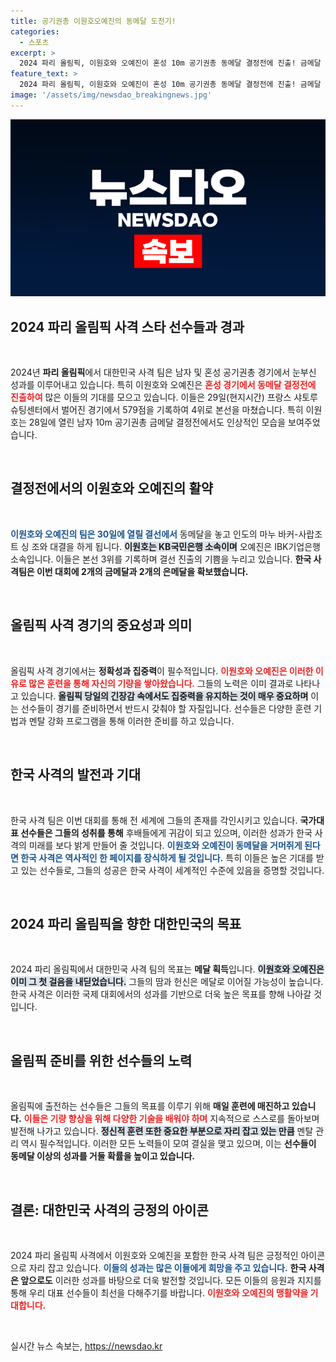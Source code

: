 ```yaml
---
title: 공기권총 이원호오예진의 동메달 도전기!
categories:
  - 스포츠
excerpt: >
  2024 파리 올림픽, 이원호와 오예진이 혼성 10m 공기권총 동메달 결정전에 진출! 금메달 획득 기대가 커지는 가운데, 이들의 마지막 경기는 어떻게 펼쳐질까? 클릭해서 확인하세요!
feature_text: >
  2024 파리 올림픽, 이원호와 오예진이 혼성 10m 공기권총 동메달 결정전에 진출! 금메달 획득 기대가 커지는 가운데, 이들의 마지막 경기는 어떻게 펼쳐질까? 클릭해서 확인하세요!
image: '/assets/img/newsdao_breakingnews.jpg'
---
```


<p><img src="/assets/img/newsdao_breakingnews.jpg" alt="ranknews 속보" /></p>

<h2 data-ke-size="size26">2024 파리 올림픽 사격 스타 선수들과 경과</h2>

<p data-ke-size="size16">&nbsp;</p>

<p>2024년 <b>파리 올림픽</b>에서 대한민국 사격 팀은 남자 및 혼성 공기권총 경기에서 눈부신 성과를 이루어내고 있습니다. 특히 이원호와 오예진은 <b><span style="color: #ee2323;">혼성 경기에서 동메달 결정전에 진출하여</span></b> 많은 이들의 기대를 모으고 있습니다. 이들은 29일(현지시간) 프랑스 샤토루 슈팅센터에서 벌어진 경기에서 579점을 기록하여 4위로 본선을 마쳤습니다. 특히 이원호는 28일에 열린 남자 10m 공기권총 금메달 결정전에서도 인상적인 모습을 보여주었습니다.</p>

<p data-ke-size="size16">&nbsp;</p>

<h2 data-ke-size="size26">결정전에서의 이원호와 오예진의 활약</h2>

<p data-ke-size="size16">&nbsp;</p>

<p><b><span style="color: #1a5490;">이원호와 오예진의 팀은 30일에 열릴 결선에서</span></b> 동메달을 놓고 인도의 마누 바커-사랍조트 싱 조와 대결을 하게 됩니다. <b><span style="background-color: #21538527;">이원호는 KB국민은행 소속이며</span></b> 오예진은 IBK기업은행 소속입니다. 이들은 본선 3위를 기록하며 결선 진출의 기쁨을 누리고 있습니다. <b>한국 사격팀은 이번 대회에 2개의 금메달과 2개의 은메달을 확보했습니다.</b></p>

<p data-ke-size="size16">&nbsp;</p>

<h2 data-ke-size="size26">올림픽 사격 경기의 중요성과 의미</h2>

<p data-ke-size="size16">&nbsp;</p>

<p>올림픽 사격 경기에서는 <b>정확성과 집중력</b>이 필수적입니다. <b><span style="color: #ee2323;">이원호와 오예진은 이러한 이유로 많은 훈련을 통해 자신의 기량을 쌓아왔습니다.</span></b> 그들의 노력은 이미 결과로 나타나고 있습니다. <b><span style="background-color: #21538527;">올림픽 당일의 긴장감 속에서도 집중력을 유지하는 것이 매우 중요하며</span></b> 이는 선수들이 경기를 준비하면서 반드시 갖춰야 할 자질입니다. 선수들은 다양한 훈련 기법과 멘탈 강화 프로그램을 통해 이러한 준비를 하고 있습니다.</p>

<p data-ke-size="size16">&nbsp;</p>

<h2 data-ke-size="size26">한국 사격의 발전과 기대</h2>

<p data-ke-size="size16">&nbsp;</p>

<p>한국 사격 팀은 이번 대회를 통해 전 세계에 그들의 존재를 각인시키고 있습니다. <b>국가대표 선수들은 그들의 성취를 통해</b> 후배들에게 귀감이 되고 있으며, 이러한 성과가 한국 사격의 미래를 보다 밝게 만들어 줄 것입니다. <b><span style="color: #1a5490;">이원호와 오예진이 동메달을 거머쥐게 된다면 한국 사격은 역사적인 한 페이지를 장식하게 될 것입니다.</span></b> 특히 이들은 높은 기대를 받고 있는 선수들로, 그들의 성공은 한국 사격이 세계적인 수준에 있음을 증명할 것입니다.</p>

<p data-ke-size="size16">&nbsp;</p>

<h2 data-ke-size="size26">2024 파리 올림픽을 향한 대한민국의 목표</h2>

<p data-ke-size="size16">&nbsp;</p>

<p>2024 파리 올림픽에서 대한민국 사격 팀의 목표는 <b>메달 획득</b>입니다. <b><span style="background-color: #21538527;">이원호와 오예진은 이미 그 첫 걸음을 내딛었습니다.</span></b> 그들의 땀과 헌신은 메달로 이어질 가능성이 높습니다. 한국 사격은 이러한 국제 대회에서의 성과를 기반으로 더욱 높은 목표를 향해 나아갈 것입니다.</p>

<p data-ke-size="size16">&nbsp;</p>

<h2 data-ke-size="size26">올림픽 준비를 위한 선수들의 노력</h2>

<p data-ke-size="size16">&nbsp;</p>

<p>올림픽에 출전하는 선수들은 그들의 목표를 이루기 위해 <b>매일 훈련에 매진하고 있습니다.</b> <b><span style="color: #ee2323;">이들은 기량 향상을 위해 다양한 기술을 배워야 하며</span></b> 지속적으로 스스로를 돌아보며 발전해 나가고 있습니다. <b><span style="background-color: #21538527;">정신적 훈련 또한 중요한 부분으로 자리 잡고 있는 만큼</span></b> 멘탈 관리 역시 필수적입니다. 이러한 모든 노력들이 모여 결실을 맺고 있으며, 이는 <b>선수들이 동메달 이상의 성과를 거둘 확률을 높이고 있습니다.</b></p>

<p data-ke-size="size16">&nbsp;</p>

<h2 data-ke-size="size26">결론: 대한민국 사격의 긍정의 아이콘</h2>

<p data-ke-size="size16">&nbsp;</p>

<p>2024 파리 올림픽 사격에서 이원호와 오예진을 포함한 한국 사격 팀은 긍정적인 아이콘으로 자리 잡고 있습니다. <b><span style="color: #1a5490;">이들의 성과는 많은 이들에게 희망을 주고 있습니다.</span></b> <b>한국 사격은 앞으로도</b> 이러한 성과를 바탕으로 더욱 발전할 것입니다. 모든 이들의 응원과 지지를 통해 우리 대표 선수들이 최선을 다해주기를 바랍니다. <b><span style="color: #ee2323;">이원호와 오예진의 맹활약을 기대합니다.</span></b> </p>

<p data-ke-size="size16">&nbsp;</p>
실시간 뉴스 속보는, <a href="https://newsdao.kr" rel="dofollow">https://newsdao.kr</a>


